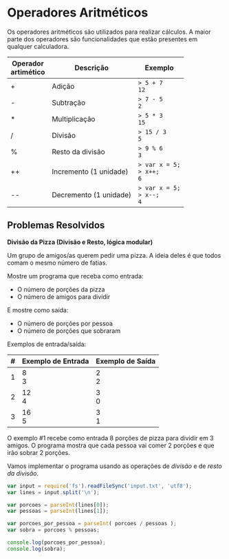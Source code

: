 <script src="../jquery-3.4.1.min.js"></script>
<script src="../jquery_preventDefault.js"></script>  

# Operadores Aritméticos

Os operadores aritméticos são utilizados para realizar cálculos. A maior parte dos operadores são funcionalidades que estão presentes em qualquer calculadora.

| Operador<br>artimético | Descrição | Exemplo | 
| ------------ | ------------------ | -------- |
| + | Adição | `> 5 + 7`<br>`12` |
| - | Subtração | `> 7 - 5`<br>`2` | 
| * | Multiplicação | `> 5 * 3`<br>`15` | 
| / | Divisão | `> 15 / 3`<br>`5` | 
| % | Resto da divisão | `> 9 % 6`<br>`3` | 
| ++ | Incremento (1 unidade) | `> var x = 5;`<br>`> x++; `<br>`6` |
| -- | Decremento (1 unidade) | `> var x = 5;`<br>`> x--; `<br>`4` |

## Problemas Resolvidos

**Divisão da Pizza (Divisão e Resto, lógica modular)**

Um grupo de amigos/as querem pedir uma pizza. A ideia deles é que todos comam o mesmo número de fatias.

Mostre um programa que receba como entrada:
- O número de porções da pizza
- O número de amigos para dividir

E mostre como saída:
- O número de porções por pessoa
- O número de porções que sobraram

Exemplos de entrada/saída:

| # | Exemplo de Entrada | Exemplo de Saída
| -- | ----- | ----- |
| 1 | 8<br>3 | 2<br>2 |
| 2 | 12<br>4 | 3<br>0 |
| 3 | 16<br>5 | 3<br>1 |

O exemplo #1 recebe como entrada 8 porções de pizza para dividir em 3 amigos. O programa mostra que cada pessoa vai comer 2 porções e que irão sobrar 2 porções.

Vamos implementar o programa usando as operações de *divisão* e de *resto da divisão*.

```javascript
var input = require('fs').readFileSync('input.txt', 'utf8');
var lines = input.split('\n');

var porcoes = parseInt(lines[0]);
var pessoas = parseInt(lines[1]);

var porcoes_por_pessoa = parseInt( porcoes / pessoas );
var sobra = porcoes % pessoas;

console.log(porcoes_por_pessoa);
console.log(sobra);
```


